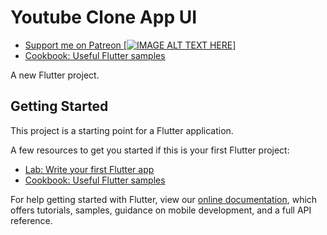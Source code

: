 # Youtube Clone App UI

- [Support me on Patreon [![IMAGE ALT TEXT HERE](http://img.youtube.com/vi/YOUTUBE_VIDEO_ID_HERE/0.jpg)]](https://www.patreon.com/sopheamenvan?fan_landing=true)
- [Cookbook: Useful Flutter samples](https://flutter.dev/docs/cookbook)

A new Flutter project.

## Getting Started

This project is a starting point for a Flutter application.

A few resources to get you started if this is your first Flutter project:

- [Lab: Write your first Flutter app](https://flutter.dev/docs/get-started/codelab)
- [Cookbook: Useful Flutter samples](https://flutter.dev/docs/cookbook)

For help getting started with Flutter, view our
[online documentation](https://flutter.dev/docs), which offers tutorials,
samples, guidance on mobile development, and a full API reference.

